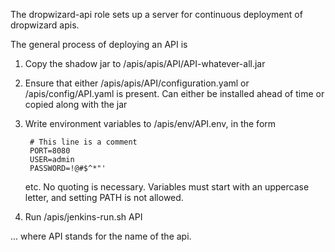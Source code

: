 The dropwizard-api role sets up a server for continuous deployment
of dropwizard apis.

The general process of deploying an API is

1. Copy the shadow jar to /apis/apis/API/API-whatever-all.jar

2. Ensure that either /apis/apis/API/configuration.yaml or
   /apis/config/API.yaml is present. Can either be installed
   ahead of time or copied along with the jar

3. Write environment variables to /apis/env/API.env, in the form

        # This line is a comment
        PORT=8080
        USER=admin
        PASSWORD=!@#$^*"'

    etc. No quoting is necessary. Variables must start with an uppercase
    letter, and setting PATH is not allowed.

3. Run /apis/jenkins-run.sh API

... where API stands for the name of the api.
